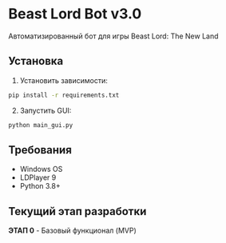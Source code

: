 # Beast Lord Bot v3.0

Автоматизированный бот для игры Beast Lord: The New Land

## Установка

1. Установить зависимости:
```bash
pip install -r requirements.txt
```

2. Запустить GUI:
```bash
python main_gui.py
```

## Требования

- Windows OS
- LDPlayer 9
- Python 3.8+

## Текущий этап разработки

**ЭТАП 0** - Базовый функционал (MVP)
